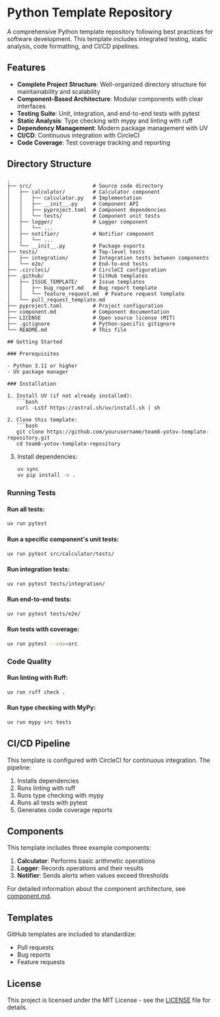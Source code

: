 # Python Template Repository

A comprehensive Python template repository following best practices for software development. This template includes integrated testing, static analysis, code formatting, and CI/CD pipelines.

## Features

- **Complete Project Structure**: Well-organized directory structure for maintainability and scalability
- **Component-Based Architecture**: Modular components with clear interfaces
- **Testing Suite**: Unit, integration, and end-to-end tests with pytest
- **Static Analysis**: Type checking with mypy and linting with ruff
- **Dependency Management**: Modern package management with UV
- **CI/CD**: Continuous integration with CircleCI
- **Code Coverage**: Test coverage tracking and reporting

## Directory Structure

```
.
├── src/                    # Source code directory
│   ├── calculator/         # Calculator component
│   │   ├── calculator.py   # Implementation
│   │   ├── __init__.py     # Component API
│   │   ├── pyproject.toml  # Component dependencies
│   │   └── tests/          # Component unit tests
│   ├── logger/             # Logger component
│   │   └── ...
│   ├── notifier/           # Notifier component
│   │   └── ...
│   └── __init__.py         # Package exports
├── tests/                  # Top-level tests
│   ├── integration/        # Integration tests between components
│   └── e2e/                # End-to-end tests
├── .circleci/              # CircleCI configuration
├── .github/                # GitHub templates
│   ├── ISSUE_TEMPLATE/     # Issue templates
│   │   ├── bug_report.md   # Bug report template
│   │   └── feature_request.md  # Feature request template
│   └── pull_request_template.md
├── pyproject.toml          # Project configuration
├── component.md            # Component documentation
├── LICENSE                 # Open source license (MIT)
├── .gitignore              # Python-specific gitignore
└── README.md               # This file

## Getting Started

### Prerequisites

- Python 3.11 or higher
- UV package manager

### Installation

1. Install UV (if not already installed):
   ```bash
   curl -LsSf https://astral.sh/uv/install.sh | sh

2. Clone this template:
   ```bash
   git clone https://github.com/yourusername/team8-yotov-template-repository.git
   cd team8-yotov-template-repository
   ```

3. Install dependencies:
   ```bash
   uv sync
   uv pip install -e .
   ```

### Running Tests

#### Run all tests:
```bash
uv run pytest
```

#### Run a specific component's unit tests:
```bash
uv run pytest src/calculator/tests/
```

#### Run integration tests:
```bash
uv run pytest tests/integration/
```

#### Run end-to-end tests:
```bash
uv run pytest tests/e2e/
```

#### Run tests with coverage:
```bash
uv run pytest --cov=src
```

### Code Quality

#### Run linting with Ruff:
```bash
uv run ruff check .
```

#### Run type checking with MyPy:
```bash
uv run mypy src tests
```

## CI/CD Pipeline

This template is configured with CircleCI for continuous integration. The pipeline:

1. Installs dependencies
2. Runs linting with ruff
3. Runs type checking with mypy
4. Runs all tests with pytest
5. Generates code coverage reports

## Components

This template includes three example components:

1. **Calculator**: Performs basic arithmetic operations
2. **Logger**: Records operations and their results
3. **Notifier**: Sends alerts when values exceed thresholds

For detailed information about the component architecture, see [component.md](./component.md).

## Templates

GitHub templates are included to standardize:
- Pull requests
- Bug reports
- Feature requests

## License

This project is licensed under the MIT License - see the [LICENSE](LICENSE) file for details.